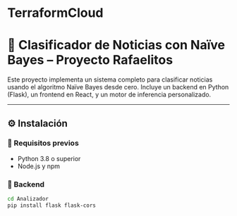 # TerraformCloud

# 🧠 Clasificador de Noticias con Naïve Bayes – Proyecto Rafaelitos

Este proyecto implementa un sistema completo para clasificar noticias usando el algoritmo Naïve Bayes desde cero. Incluye un backend en Python (Flask), un frontend en React, y un motor de inferencia personalizado.

---

## ⚙️ Instalación

### 🔽 Requisitos previos
- Python 3.8 o superior
- Node.js y npm

### 🐍 Backend
```bash
cd Analizador
pip install flask flask-cors
